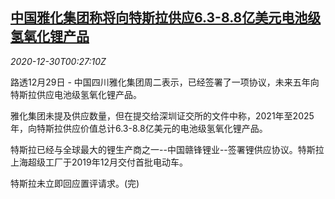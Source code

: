 <!--1609289730000-->
[中国雅化集团称将向特斯拉供应6.3-8.8亿美元电池级氢氧化锂产品](https://cn.reuters.com/article/yahua-group-electric-tesla-lithium1229-t-idCNKBS294018)
------

<div><i>2020-12-30T00:27:10Z</i></div><p>路透12月29日 - 中国四川雅化集团周二表示，已经签署了一项协议，未来五年向特斯拉供应电池级氢氧化锂产品。</p><p>雅化集团未提及供应数量，但在提交给深圳证交所的文件中称，2021年至2025年，向特斯拉供应价值总计6.3-8.8亿美元的电池级氢氧化锂产品。</p><p>特斯拉已经与全球最大的锂生产商之一--中国赣锋锂业--签署锂供应协议。特斯拉上海超级工厂于2019年12月交付首批电动车。</p><p>特斯拉未立即回应置评请求。(完)</p>
